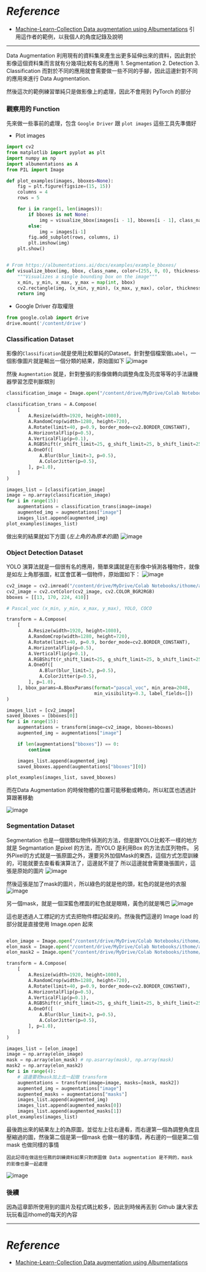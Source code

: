 # *Reference*

- [Machine-Learn-Collection Data augmentation using Albumentations](https://github.com/aladdinpersson/Machine-Learning-Collection/tree/master/ML/Pytorch/Basics/albumentations_tutorial)
引用這作者的範例，以我個人的角度記錄及說明
-------------

Data Augmentation 利用現有的資料集來產生出更多延伸出來的資料，因此對於影像這個資料集而言就有分幾項比較有名的應用
	1. Segmentation 
	2. Detection
	3. Classification
而對於不同的應用就會需要做一些不同的手腳，因此這邊針對不同的應用來進行 Data Augmentation.

然後這次的範例練習單純只是做影像上的處理，因此不會用到 PyTorch 的部分

### 觀察用的 Function
先來做一些事前的處理，包含 `Google Driver` 跟 `plot images`  這些工具先準備好

- Plot images
```Python
import cv2
from matplotlib import pyplot as plt
import numpy as np
import albumentations as A
from PIL import Image

def plot_examples(images, bboxes=None):
    fig = plt.figure(figsize=(15, 15))
    columns = 4
    rows = 5

    for i in range(1, len(images)):
        if bboxes is not None:
            img = visualize_bbox(images[i - 1], bboxes[i - 1], class_name="Elon")
        else:
            img = images[i-1]
        fig.add_subplot(rows, columns, i)
        plt.imshow(img)
    plt.show()


# From https://albumentations.ai/docs/examples/example_bboxes/
def visualize_bbox(img, bbox, class_name, color=(255, 0, 0), thickness=5):
    """Visualizes a single bounding box on the image"""
    x_min, y_min, x_max, y_max = map(int, bbox)
    cv2.rectangle(img, (x_min, y_min), (x_max, y_max), color, thickness)
    return img
```


- Google Driver 存取權限
```Python
from google.colab import drive
drive.mount('/content/drive')
```

### Classification Dataset

影像的`Classification`就是使用比較單純的Dataset，針對整個檔案做`Label`，一個影像圖片就是輸出一個分類的結果，原始圖如下
![image](../Images/D17-11.png)

然後 `Augmentation` 就是，針對整張的影像做轉向調整角度及亮度等等的手法讓機器學習怎麼判斷類別

```Python
classification_image = Image.open("/content/drive/MyDrive/Colab Notebooks/ithome/albumentations/cat_class.jpg")

classification_trans = A.Compose(
    [
        A.Resize(width=1920, height=1080),
        A.RandomCrop(width=1280, height=720),
        A.Rotate(limit=40, p=0.9, border_mode=cv2.BORDER_CONSTANT),
        A.HorizontalFlip(p=0.5),
        A.VerticalFlip(p=0.1),
        A.RGBShift(r_shift_limit=25, g_shift_limit=25, b_shift_limit=25, p=0.9),
        A.OneOf([
            A.Blur(blur_limit=3, p=0.5),
            A.ColorJitter(p=0.5),
        ], p=1.0),
    ]
)

images_list = [classification_image]
image = np.array(classification_image)
for i in range(15):
    augmentations = classification_trans(image=image)
    augmented_img = augmentations["image"]
    images_list.append(augmented_img)
plot_examples(images_list)
```

做出來的結果就如下方圖 (*左上角的為原本的圖*)
![image](../Images/D17-1.png)


### Object Detection Dataset
YOLO 演算法就是一個很有名的應用，簡單來講就是在影像中偵測各種物件，就像是如左上角那張圖，紅匡會匡著一個物件，原始圖如下：
![image](../Images/D17-21.png)

```Python
cv2_image = cv2.imread("/content/drive/MyDrive/Colab Notebooks/ithome/albumentations/cat.jpg")
cv2_image = cv2.cvtColor(cv2_image, cv2.COLOR_BGR2RGB)
bboxes = [[13, 170, 224, 410]]

# Pascal_voc (x_min, y_min, x_max, y_max), YOLO, COCO

transform = A.Compose(
    [
        A.Resize(width=1920, height=1080),
        A.RandomCrop(width=1280, height=720),
        A.Rotate(limit=40, p=0.9, border_mode=cv2.BORDER_CONSTANT),
        A.HorizontalFlip(p=0.5),
        A.VerticalFlip(p=0.1),
        A.RGBShift(r_shift_limit=25, g_shift_limit=25, b_shift_limit=25, p=0.9),
        A.OneOf([
            A.Blur(blur_limit=3, p=0.5),
            A.ColorJitter(p=0.5),
        ], p=1.0),
    ], bbox_params=A.BboxParams(format="pascal_voc", min_area=2048,
                                min_visibility=0.3, label_fields=[])
)

images_list = [cv2_image]
saved_bboxes = [bboxes[0]]
for i in range(15):
    augmentations = transform(image=cv2_image, bboxes=bboxes)
    augmented_img = augmentations["image"]

    if len(augmentations["bboxes"]) == 0:
        continue

    images_list.append(augmented_img)
    saved_bboxes.append(augmentations["bboxes"][0])

plot_examples(images_list, saved_bboxes)
```


而在Data Augmentation 的時候物體的位置可能移動或轉向，所以紅匡也透過計算跟著移動

![image](../Images/D17-2.png)

### Segmentation Dataset

Segmentation  也是一個很類似物件偵測的方法，但是跟YOLO比較不一樣的地方就是 Segmantation 是pixel 的方法，而YOLO 是利用Box 的方法去匡列物件。
另外Pixel的方式就是一張原圖之外，還要另外加個Mask的東西，這個方式怎麼訓練的，可能就要去查看看演算法了，這邊就不提了
所以這邊就會需要幾張圖片，這張是原始的圖片
![image](../Images/elon.jpg)

然後這張是加了mask的圖片，所以綠色的就是他的頭，紅色的就是他的衣服
![image](../Images/mask.jpg)

另一個mask，就是一個深藍色裡面的紅色就是眼睛，黃色的就是嘴巴
![image](../Images/second_mask.jpg)

這也是透過人工標記的方式去把物件標記起來的。然後我們這邊的 Image load 的部分就是直接使用 Image.open 起來

```Python

elon_image = Image.open("/content/drive/MyDrive/Colab Notebooks/ithome/albumentations/elon.jpeg")
elon_mask = Image.open("/content/drive/MyDrive/Colab Notebooks/ithome/albumentations/mask.jpeg")
elon_mask2 = Image.open("/content/drive/MyDrive/Colab Notebooks/ithome/albumentations/second_mask.jpeg")

transform = A.Compose(
    [
        A.Resize(width=1920, height=1080),
        A.RandomCrop(width=1280, height=720),
        A.Rotate(limit=40, p=0.9, border_mode=cv2.BORDER_CONSTANT),
        A.HorizontalFlip(p=0.5),
        A.VerticalFlip(p=0.1),
        A.RGBShift(r_shift_limit=25, g_shift_limit=25, b_shift_limit=25, p=0.9),
        A.OneOf([
            A.Blur(blur_limit=3, p=0.5),
            A.ColorJitter(p=0.5),
        ], p=1.0),
    ]
)

images_list = [elon_image]
image = np.array(elon_image)
mask = np.array(elon_mask) # np.asarray(mask), np.array(mask)
mask2 = np.array(elon_mask2)
for i in range(4):
	# 這邊要把mask加上去一起做 transform
    augmentations = transform(image=image, masks=[mask, mask2])
    augmented_img = augmentations["image"]
    augmented_masks = augmentations["masks"]
    images_list.append(augmented_img)
    images_list.append(augmented_masks[0])
    images_list.append(augmented_masks[1])
plot_examples(images_list)
```

最後跑出來的結果左上的為原圖，並從左上往右邊看，而右邊第一個為調整角度且壓縮過的圖，然後第二個是第一個mask 也做一樣的事情，再右邊的一個是第二個mask 也做同樣的事情

	因此記得在做這些任務的訓練資料如果只對原圖做 Data augmentation 是不夠的，mask 的影像也要一起處理

![image](../Images/D17-3.png)


### 後續
因為這章節所使用到的圖片及程式碼比較多，因此到時候再丟到 Github 讓大家去玩玩看這ithome的每天的內容

----------
# *Reference*


- [Machine-Learn-Collection Data augmentation using Albumentations](https://github.com/aladdinpersson/Machine-Learning-Collection/tree/master/ML/Pytorch/Basics/albumentations_tutorial)
